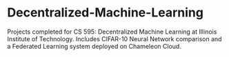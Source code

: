 # Decentralized-Machine-Learning
Projects completed for CS 595: Decentralized Machine Learning at Illinois Institute of Technology. Includes CIFAR-10 Neural Network comparison and a Federated Learning system deployed on Chameleon Cloud.

